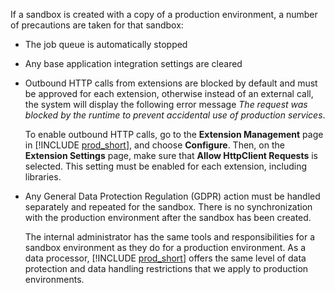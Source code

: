 If a sandbox is created with a copy of a production environment, a number of precautions are taken for that sandbox:

- The job queue is automatically stopped  
- Any base application integration settings are cleared  
- Outbound HTTP calls from extensions are blocked by default and must be approved for each extension, otherwise instead of an external call, the system will display the following error message *The request was blocked by the runtime to prevent accidental use of production services*.   

    To enable outbound HTTP calls, go to the **Extension Management** page in [!INCLUDE [prod_short](prod_short.md)], and choose **Configure**. Then, on the **Extension Settings** page, make sure that **Allow HttpClient Requests** is selected. This setting must be enabled for each extension, including libraries. 
- Any General Data Protection Regulation (GDPR) action must be handled separately and repeated for the sandbox. There is no synchronization with the production environment after the sandbox has been created.  

    The internal administrator has the same tools and responsibilities for a sandbox environment as they do for a production environment. As a data processor, [!INCLUDE [prod_short](prod_short.md)] offers the same level of data protection and data handling restrictions that we apply to production environments.  
